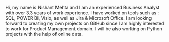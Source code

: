 Hi, my name is Nishant Mehta and I am an experienced Business Analyst with over 3.3 years of work experience.
I have worked on tools such as : SQL, POWER Bi, Visio, as well as Jira & Microsoft Office.
I am looking forward to creating my own projects on GitHub since I am highly interested to work for Product Management domain.
I will be also working on Python projects with the help of online data.
